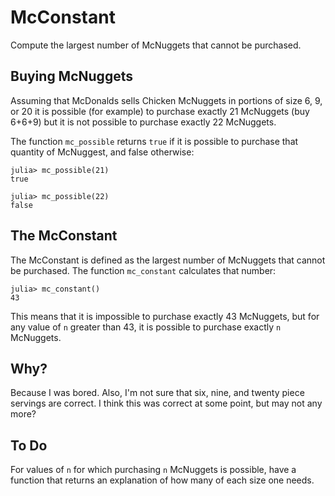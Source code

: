 # McConstant
Compute the largest number of McNuggets that cannot be purchased.

## Buying McNuggets 

Assuming that McDonalds sells Chicken McNuggets in portions of size 6, 9, or 20
it is possible (for example) to purchase exactly 21 McNuggets (buy 6+6+9) but it 
is not possible to purchase exactly 22 McNuggets. 

The function `mc_possible` returns `true` if it is possible to purchase that quantity
of McNuggest, and false otherwise:
```
julia> mc_possible(21)
true

julia> mc_possible(22)
false
```

## The McConstant

The McConstant is defined as the largest number of McNuggets that cannot be purchased. The function `mc_constant` calculates that number:
```
julia> mc_constant()
43
```

This means that it is impossible to purchase exactly 43 McNuggets, but for any value of `n` greater than 43, it is possible to purchase exactly `n` McNuggets. 

## Why?

Because I was bored. Also, I'm not sure that six, nine, and twenty piece servings are
correct. I think this was correct at some point, but may not any more?

## To Do

For values of `n` for which purchasing `n` McNuggets is possible, have a function that
returns an explanation of how many of each size one needs. 
